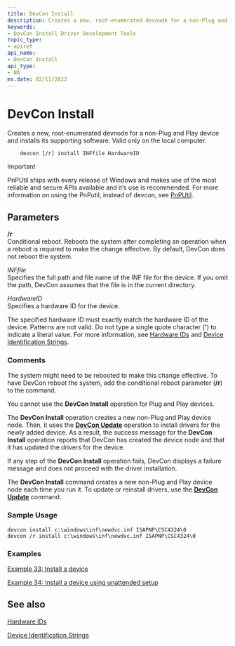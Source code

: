 ```yaml
---
title: DevCon Install
description: Creates a new, root-enumerated devnode for a non-Plug and Play device and installs its supporting software. Valid only on the local computer.
keywords:
- DevCon Install Driver Development Tools
topic_type:
- apiref
api_name:
- DevCon Install
api_type:
- NA
ms.date: 02/11/2022
---
```


# DevCon Install

Creates a new, root-enumerated devnode for a non-Plug and Play device and installs its supporting software. Valid only on the local computer.

```
    devcon [/r] install INFfile HardwareID 
```


> [!IMPORTANT]
> PnPUtil ships with every release of Windows and makes use of the most reliable and secure APIs available and it’s use is recommended. For more information on using the PnPutil, instead of devcon, see [PnPUtil](pnputil.md).

## <span id="ddk_devcon_install_tools"></span><span id="DDK_DEVCON_INSTALL_TOOLS"></span>Parameters


<span id="________r______"></span><span id="________R______"></span> **/r**   
Conditional reboot. Reboots the system after completing an operation when a reboot is required to make the change effective. By default, DevCon does not reboot the system.

<span id="_______INFfile______"></span><span id="_______inffile______"></span><span id="_______INFFILE______"></span> *INFfile*   
Specifies the full path and file name of the INF file for the device. If you omit the path, DevCon assumes that the file is in the current directory.

<span id="_______HardwareID______"></span><span id="_______hardwareid______"></span><span id="_______HARDWAREID______"></span> *HardwareID*   
Specifies a hardware ID for the device.

The specified hardware ID must exactly match the hardware ID of the device. Patterns are not valid. Do not type a single quote character (**'**) to indicate a literal value. For more information, see [Hardware IDs](../install/hardware-ids.md) and [Device Identification Strings](../install/device-identification-strings.md).

### <span id="comments"></span><span id="COMMENTS"></span>Comments

The system might need to be rebooted to make this change effective. To have DevCon reboot the system, add the conditional reboot parameter (**/r**) to the command.

You cannot use the **DevCon Install** operation for Plug and Play devices.

The **DevCon Install** operation creates a new non-Plug and Play device node. Then, it uses the [**DevCon Update**](devcon-update.md) operation to install drivers for the newly added device. As a result, the success message for the **DevCon Install** operation reports that DevCon has created the device node and that it has updated the drivers for the device.

If any step of the **DevCon Install** operation fails, DevCon displays a failure message and does not proceed with the driver installation.

The **DevCon Install** command creates a new non-Plug and Play device node each time you run it. To update or reinstall drivers, use the [**DevCon Update**](devcon-update.md) command.

### <span id="sample_usage"></span><span id="SAMPLE_USAGE"></span>Sample Usage

```
devcon install c:\windows\inf\newdvc.inf ISAPNP\CSC4324\0
devcon /r install c:\windows\inf\newdvc.inf ISAPNP\CSC4324\0
```

### <span id="examples"></span><span id="EXAMPLES"></span>Examples

[Example 33: Install a device](devcon-examples.md#ddk_example_33_install_a_device_tools)

[Example 34: Install a device using unattended setup](devcon-examples.md#ddk_example_34_install_a_device_using_unattended_setup_tools)

## <span id="see_also"></span>See also


[Hardware IDs](../install/hardware-ids.md)

[Device Identification Strings](../install/device-identification-strings.md)
